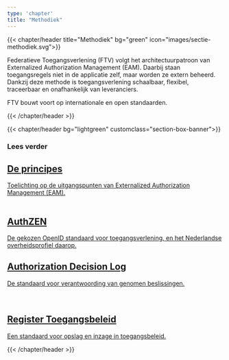 ```yaml
---
type: 'chapter'
title: "Methodiek"
---
```


{{< chapter/header title="Methodiek" bg="green" icon="images/sectie-methodiek.svg">}}

Federatieve Toegangsverlening (FTV) volgt het architectuurpatroon van Externalized Authorization Management (EAM). Daarbij staan toegangsregels niet in de applicatie zelf, maar worden ze extern beheerd. Dankzij deze methode is toegangsverlening schaalbaar, flexibel, traceerbaar en onafhankelijk van leveranciers.

FTV bouwt voort op internationale en open standaarden.

{{< /chapter/header >}}

{{< chapter/header bg="lightgreen" customclass="section-box-banner">}}

### Lees verder
<div class="section-home-wrapper" role="navigation">
    <div class="section-home-box">
        <a href="principes">
            <h2 class="nl-heading nl-heading--level-4 rhc-heading">
                De principes
            </h2>
            <p class="utrecht-paragraph">
                Toelichting op de uitgangspunten van Externalized Authorization Management (EAM).<br><br>
            </p>
        </a>
    </div>
    <div class="section-home-box">
        <a href="authzen-nlgov">
           <h2 class="nl-heading nl-heading--level-4 rhc-heading">
              AuthZEN
           </h2>
            <p class="utrecht-paragraph">
                De gekozen OpenID standaard voor toegangsverlening, en het Nederlandse overheidsprofiel daarop.
            </p>
        </a>
    </div>
    <div class="section-home-box">
        <a href="logboek-toegangsbeslissingen">
           <h2 class="nl-heading nl-heading--level-4 rhc-heading">
              Authorization Decision Log
           </h2>
            <p class="utrecht-paragraph">
                De standaard voor verantwoording van genomen beslissingen.<br><br><br>
            </p>
        </a>
    </div>
    <div class="section-home-box">
        <a href="register-toegangsbeleid">
           <h2 class="nl-heading nl-heading--level-4 rhc-heading">
              Register Toegangsbeleid
           </h2>
            <p class="utrecht-paragraph">
                Een standaard voor opslag en inzage in toegangsbeleid.
            </p>
        </a>
    </div>
</div>
{{< /chapter/header >}}

<!---

{{< chapter/section title="FTV-methodiek" >}}

FTV kiest voor het architectuurpatroon van [Externalized Authorization Management](principes) (EAM) voor toegangsverlening. 

Standaardisatie is bij uitstek het middel om aansluiting en uitwisseling tussen systemen te vergemakkelijken. [Open standaarden](https://www.digitaleoverheid.nl/overzicht-van-alle-onderwerpen/open-standaarden/) hebben daarbij de sterke voorkeur, alsmede het voortbouwen op bestaande internationale standaarden.

Daarvoor werkt FTV aan het [AuthZEN NLGov profiel](authzen-nlgov). Een Nederlands profiel op de internationale OpenID standaard [AuthZEN](https://openid.net/wg/authzen/) die het EAM-architectuurpatroon standaardiseert.

Om het mogelijk te maken om verleende toegangsbeslissingen te verantwoorden werkt FTV ook aan het [Logboek Toegangsbeslissingen](logboek-toegangsbeslissingen) (Authorization Decision Log). Deze gebruikt het AuthZEN informatiemodel om historische beslissingen te kunnen verantwoorden zonder onnodig beslisgegevens te dupliceren.

Om organisaties, afdelingen en deelnemers aan (federatieve) stelsels inzicht te bieden in wederzijds toegangsbeleid zal FTV in 2026 ook de standaard [Register Toegangsbeleid](register-toegangsbeleid) ontwikkelen.
{{< /chapter/section >}}
--->
